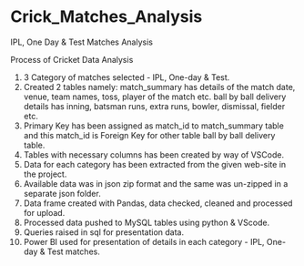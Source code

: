 # Crick_Matches_Analysis
IPL, One Day & Test Matches Analysis 

Process of Cricket Data Analysis

1. 3 Category of matches selected - IPL, One-day & Test.
2. Created 2 tables namely:
          match_summary has details of the match date, venue, team names, toss, player of the match etc.
          ball by ball delivery details has inning, batsman runs, extra runs, bowler, dismissal, fielder etc.
3. Primary Key has been assigned as match_id to match_summary table and this match_id is Foreign Key for other table ball by ball delivery   table.     
4. Tables with necessary columns has been created by way of VSCode.
5. Data for each category has been extracted from the given web-site in the project.
6. Available data was in json zip format and the same was un-zipped in a separate json folder.
7. Data frame created with Pandas, data checked, cleaned and processed for upload.
8. Processed data pushed to MySQL tables using python & VScode.  
9. Queries raised in sql for presentation data.
10. Power BI used for presentation of details in each category - IPL, One-day & Test matches.
